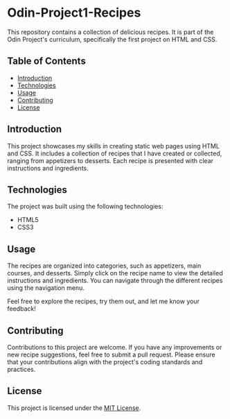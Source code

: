 # Odin-Project1-Recipes

This repository contains a collection of delicious recipes. It is part of the Odin Project's curriculum, specifically the first project on HTML and CSS.

## Table of Contents

- [Introduction](#introduction)
- [Technologies](#technologies)
- [Usage](#usage)
- [Contributing](#contributing)
- [License](#license)

## Introduction

This project showcases my skills in creating static web pages using HTML and CSS. It includes a collection of recipes that I have created or collected, ranging from appetizers to desserts. Each recipe is presented with clear instructions and ingredients.

## Technologies

The project was built using the following technologies:

- HTML5
- CSS3

## Usage

The recipes are organized into categories, such as appetizers, main courses, and desserts. Simply click on the recipe name to view the detailed instructions and ingredients. You can navigate through the different recipes using the navigation menu.

Feel free to explore the recipes, try them out, and let me know your feedback!

## Contributing

Contributions to this project are welcome. If you have any improvements or new recipe suggestions, feel free to submit a pull request. Please ensure that your contributions align with the project's coding standards and practices.

## License

This project is licensed under the [MIT License](LICENSE).